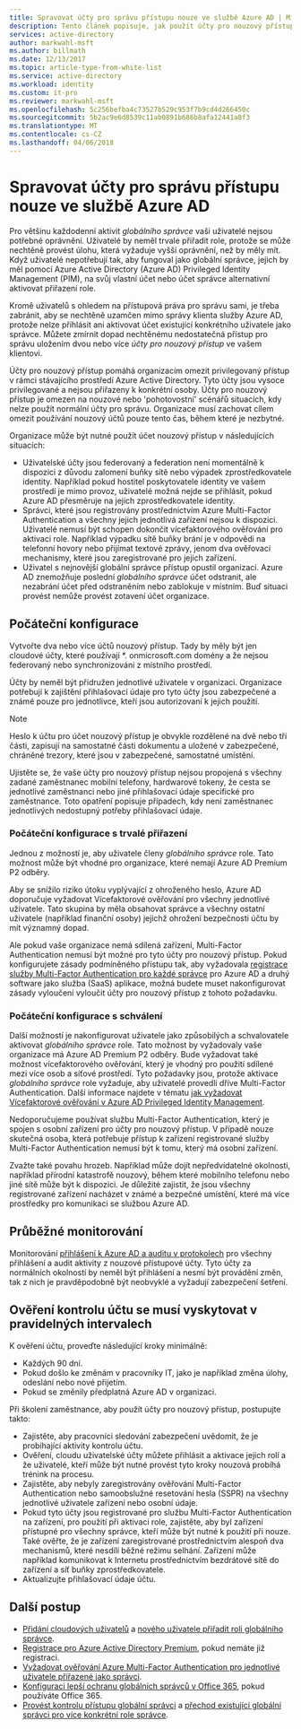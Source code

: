 ```yaml
---
title: Spravovat účty pro správu přístupu nouze ve službě Azure AD | Microsoft Docs
description: Tento článek popisuje, jak použít účty pro nouzový přístup umožňující organizacím omezit privilegovaný přístup v rámci stávajícího prostředí Azure Active Directory.
services: active-directory
author: markwahl-msft
ms.author: billmath
ms.date: 12/13/2017
ms.topic: article-type-from-white-list
ms.service: active-directory
ms.workload: identity
ms.custom: it-pro
ms.reviewer: markwahl-msft
ms.openlocfilehash: 5c256befba4c73527b529c953f7b9cd4d266450c
ms.sourcegitcommit: 5b2ac9e6d8539c11ab0891b686b8afa12441a8f3
ms.translationtype: MT
ms.contentlocale: cs-CZ
ms.lasthandoff: 04/06/2018
---
```

# <a name="manage-emergency-access-administrative-accounts-in-azure-ad"></a>Spravovat účty pro správu přístupu nouze ve službě Azure AD 

Pro většinu každodenní aktivit *globálního správce* vaši uživatelé nejsou potřebné oprávnění. Uživatelé by neměl trvale přiřadit role, protože se může nechtěně provést úlohu, která vyžaduje vyšší oprávnění, než by měly mít. Když uživatelé nepotřebují tak, aby fungoval jako globální správce, jejich by měl pomocí Azure Active Directory (Azure AD) Privileged Identity Management (PIM), na svůj vlastní účet nebo účet správce alternativní aktivovat přiřazení role.

Kromě uživatelů s ohledem na přístupová práva pro správu sami, je třeba zabránit, aby se nechtěně uzamčen mimo správy klienta služby Azure AD, protože nelze přihlásit ani aktivovat účet existující konkrétního uživatele jako správce. Můžete zmírnit dopad nechtěnému nedostatečná přístup pro správu uložením dvou nebo více *účty pro nouzový přístup* ve vašem klientovi.

Účty pro nouzový přístup pomáhá organizacím omezit privilegovaný přístup v rámci stávajícího prostředí Azure Active Directory. Tyto účty jsou vysoce privilegované a nejsou přiřazeny k konkrétní osoby. Účty pro nouzový přístup je omezen na nouzové nebo 'pohotovostní' scénářů situacích, kdy nelze použít normální účty pro správu. Organizace musí zachovat cílem omezit používání nouzový účtů pouze tento čas, během které je nezbytné.

Organizace může být nutné použít účet nouzový přístup v následujících situacích:

 - Uživatelské účty jsou federovaný a federation není momentálně k dispozici z důvodu zalomení buňky sítě nebo výpadek zprostředkovatele identity. Například pokud hostitel poskytovatele identity ve vašem prostředí je mimo provoz, uživatelé možná nejde se přihlásit, pokud Azure AD přesměruje na jejich zprostředkovatele identity. 
 - Správci, které jsou registrovány prostřednictvím Azure Multi-Factor Authentication a všechny jejich jednotlivá zařízení nejsou k dispozici. Uživatelé nemusí být schopen dokončit vícefaktorového ověřování pro aktivaci role. Například výpadku sítě buňky brání je v odpovědi na telefonní hovory nebo přijímat textové zprávy, jenom dva ověřovací mechanismy, které jsou zaregistrované pro jejich zařízení. 
 - Uživatel s nejnovější globální správce přístup opustil organizaci. Azure AD znemožňuje poslední *globálního správce* účet odstranit, ale nezabrání účet před odstraněním nebo zablokuje v místním. Buď situaci provést nemůže provést zotavení účet organizace.

## <a name="initial-configuration"></a>Počáteční konfigurace

Vytvořte dva nebo více účtů nouzový přístup. Tady by měly být jen cloudové účty, které používají \*. onmicrosoft.com domény a že nejsou federovaný nebo synchronizováni z místního prostředí. 

Účty by neměl být přidružen jednotlivé uživatele v organizaci. Organizace potřebují k zajištění přihlašovací údaje pro tyto účty jsou zabezpečené a známé pouze pro jednotlivce, kteří jsou autorizovaní k jejich použití. 

> [!NOTE]
> Heslo k účtu pro účet nouzový přístup je obvykle rozdělené na dvě nebo tři části, zapisují na samostatné části dokumentu a uložené v zabezpečené, chráněné trezory, které jsou v zabezpečené, samostatné umístění. 
>
> Ujistěte se, že vaše účty pro nouzový přístup nejsou propojená s všechny zadané zaměstnanec mobilní telefony, hardwarové tokeny, že cesta se jednotlivé zaměstnanci nebo jiné přihlašovací údaje specifické pro zaměstnance. Toto opatření popisuje případech, kdy není zaměstnanec jednotlivých nedostupný potřeby přihlašovací údaje. 

### <a name="initial-configuration-with-permanent-assignments"></a>Počáteční konfigurace s trvalé přiřazení

Jednou z možností je, aby uživatele členy *globálního správce* role. Tato možnost může být vhodné pro organizace, které nemají Azure AD Premium P2 odběry.

Aby se snížilo riziko útoku vyplývající z ohroženého heslo, Azure AD doporučuje vyžadovat Vícefaktorové ověřování pro všechny jednotlivé uživatele. Tato skupina by měla obsahovat správce a všechny ostatní uživatele (například finanční osoby) jejichž ohrožení bezpečnosti účtu by mít významný dopad. 

Ale pokud vaše organizace nemá sdílená zařízení, Multi-Factor Authentication nemusí být možné pro tyto účty pro nouzový přístup. Pokud konfigurujete zásady podmíněného přístupu tak, aby vyžadovala [registrace služby Multi-Factor Authentication pro každé správce](https://docs.microsoft.com/azure/multi-factor-authentication/multi-factor-authentication-get-started-user-states) pro Azure AD a druhý software jako služba (SaaS) aplikace, možná budete muset nakonfigurovat zásady vyloučení vyloučit účty pro nouzový přístup z tohoto požadavku.

### <a name="initial-configuration-with-approvals"></a>Počáteční konfigurace s schválení

Další možností je nakonfigurovat uživatele jako způsobilých a schvalovatele aktivovat *globálního správce* role. Tato možnost by vyžadovaly vaše organizace má Azure AD Premium P2 odběry. Bude vyžadovat také možnost vícefaktorového ověřování, který je vhodný pro použití sdílené mezi více osob a síťové prostředí. Tyto požadavky jsou, protože aktivace *globálního správce* role vyžaduje, aby uživatelé provedli dříve Multi-Factor Authentication. Další informace najdete v tématu [jak vyžadovat Vícefaktorové ověřování v Azure AD Privileged Identity Management](https://docs.microsoft.com/azure/active-directory/active-directory-privileged-identity-management-how-to-require-mfa).

Nedoporučujeme používat službu Multi-Factor Authentication, který je spojen s osobní zařízení pro účty pro nouzový přístup. V případě nouze skutečná osoba, která potřebuje přístup k zařízení registrované služby Multi-Factor Authentication nemusí být k tomu, který má osobní zařízení. 

Zvažte také povahu hrozeb. Například může dojít nepředvídatelné okolnosti, například přírodní katastrofě nouzový, během které mobilního telefonu nebo jiné sítě může být k dispozici. Je důležité zajistit, že jsou všechny registrované zařízení nacházet v známé a bezpečné umístění, které má více prostředky pro komunikaci se službou Azure AD.

## <a name="ongoing-monitoring"></a>Průběžné monitorování

Monitorování [přihlášení k Azure AD a auditu v protokolech](https://docs.microsoft.com/azure/active-directory/active-directory-reporting-activity-sign-ins) pro všechny přihlášení a audit aktivity z nouzové přístupové účty. Tyto účty za normálních okolností by neměl být přihlášení a nesmí být provádění změn, tak z nich je pravděpodobně být neobvyklé a vyžadují zabezpečení šetření.

## <a name="account-check-validation-must-occur-at-regular-intervals"></a>Ověření kontrolu účtu se musí vyskytovat v pravidelných intervalech

K ověření účtu, proveďte následující kroky minimálně:
- Každých 90 dní.
- Pokud došlo ke změnám v pracovníky IT, jako je například změna úlohy, odeslání nebo nové přijetím.
- Pokud se změnily předplatná Azure AD v organizaci.

Při školení zaměstnance, aby použít účty pro nouzový přístup, postupujte takto:

* Zajistěte, aby pracovníci sledování zabezpečení uvědomit, že je probíhající aktivity kontrolu účtu.
* Ověření, cloudu uživatelské účty můžete přihlásit a aktivace jejich rolí a že uživatelé, kteří může být nutné provést tyto kroky nouzová probíhá trénink na procesu.
* Zajistěte, aby nebyly zaregistrovány ověřování Multi-Factor Authentication nebo samoobslužné resetování hesla (SSPR) na všechny jednotlivé uživatele zařízení nebo osobní údaje. 
* Pokud tyto účty jsou registrované pro službu Multi-Factor Authentication na zařízení, pro použití při aktivaci role, zajistěte, aby byl zařízení přístupné pro všechny správce, kteří může být nutné k použití při nouze. Také ověřte, že je zařízení zaregistrované prostřednictvím alespoň dva mechanismů, které nesdílí běžné režimu selhání. Zařízení může například komunikovat k Internetu prostřednictvím bezdrátové sítě do zařízení a síť buňky zprostředkovatele.
* Aktualizujte přihlašovací údaje účtu.

## <a name="next-steps"></a>Další postup
- [Přidání cloudových uživatelů](add-users-azure-active-directory.md) a [nového uživatele přiřadit roli globálního správce](active-directory-users-assign-role-azure-portal.md).
- [Registrace pro Azure Active Directory Premium](active-directory-get-started-premium.md), pokud nemáte již registraci.
- [Vyžadovat ověřování Azure Multi-Factor Authentication pro jednotlivé uživatele přiřazené jako správci](https://docs.microsoft.com/azure/multi-factor-authentication/multi-factor-authentication-get-started-user-states).
- [Konfiguraci lepší ochranu globálních správců v Office 365](https://support.office.com/article/Protect-your-Office-365-global-administrator-accounts-6b4ded77-ac8d-42ed-8606-c014fd947560), pokud používáte Office 365.
- [Provést kontrolu přístupu globální správci](active-directory-privileged-identity-management-how-to-start-security-review.md) a [přechod existující globální správci pro více konkrétní role správce](active-directory-assign-admin-roles-azure-portal.md).



